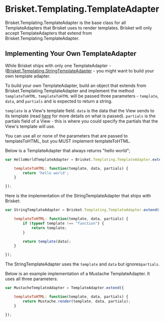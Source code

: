 Brisket.Templating.TemplateAdapter
================================
Brisket.Templating.TemplateAdapter is the base class for all TemplateAdapters that Brisket uses to render templates. Brisket will only accept TemplateAdapters that extend from Brisket.Templating.TemplateAdapter.


## Implementing Your Own TemplateAdapter
While Brisket ships with only one TemplateAdapter - ([Brisket.Templating.StringTemplateAdapter](brisket.templating.stringtemplateadapter.md) - you might want to build your own template adapter.

To build your own TemplateAdapter, build an object that extends from Brisket.Templating.TemplateAdapter and implement the method `templateToHTML`. `templateToHTML` will be passed three parameters - `template`, `data`, and `partials` and is expected to return a string.

`template` is a View's template field. `data` is the data that the View sends to its template (read [here](brisket.view.md#exposing-data-to-a-template) for more details on what is passed). `partials` is the partials field of a View - this is where you could specify the partials that the View's template will use.

You can use all or none of the parameters that are passed to templateToHTML, but you MUST implement templateToHTML.

Below is a TemplateAdapter that always returns "hello world";

```js
var HelloWorldTemplateAdapter = Brisket.Templating.TemplateAdapter.extend({

    templateToHTML: function(template, data, partials) {
        return 'hello world';
    }

});
```

Here is the implementation of the StringTemplateAdapter that ships with Brisket:

```js
var StringTemplateAdapter = Brisket.Templating.TemplateAdapter.extend({

    templateToHTML: function(template, data, partials) {
        if (typeof template !== "function") {
            return template;
        }

        return template(data);
    }

});
```

The StringTemplateAdapter uses the `template` and `data` but ignores`partials`.

Below is an example implementation of a Mustache TemplateAdapter. It uses all three parameters:

```js
var MustacheTemplateAdapter = TemplateAdapter.extend({

    templateToHTML: function(template, data, partials) {
        return Mustache.render(template, data, partials);
    }

});
```
